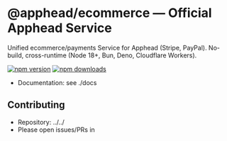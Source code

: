 # @apphead/ecommerce — Official Apphead Service

Unified ecommerce/payments Service for Apphead (Stripe, PayPal). No-build, cross-runtime (Node 18+, Bun, Deno, Cloudflare Workers).

[![npm version](https://img.shields.io/npm/v/%40apphead%2Fecommerce)](https://www.npmjs.com/package/@apphead/ecommerce)
[![npm downloads](https://img.shields.io/npm/dm/%40apphead%2Fecommerce)](https://www.npmjs.com/package/@apphead/ecommerce)

- Documentation: see ./docs

## Contributing

- Repository: ../../
- Please open issues/PRs in
